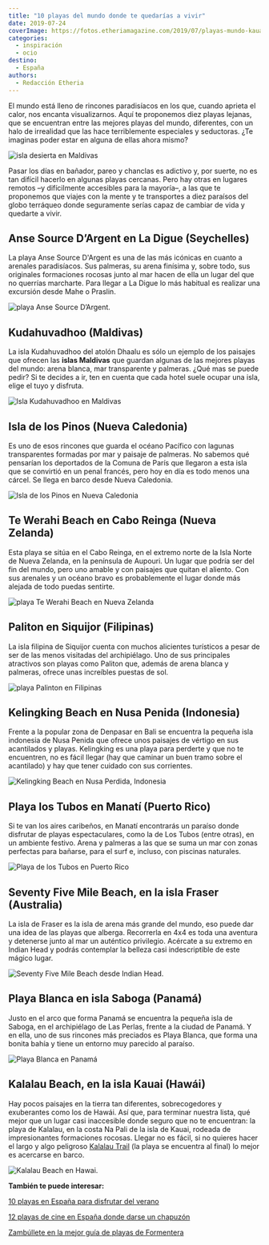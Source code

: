 ```yaml
---
title: "10 playas del mundo donde te quedarías a vivir"
date: 2019-07-24
coverImage: https://fotos.etheriamagazine.com/2019/07/playas-mundo-kauai-hawaii.jpg
categories: 
  - inspiración
  - ocio
destino: 
  - España
authors: 
  - Redacción Etheria
---
```


El mundo está lleno de rincones paradisíacos en los que, cuando aprieta el calor, nos 
encanta visualizarnos. Aquí te proponemos diez playas lejanas, que se encuentran entre 
las mejores playas del mundo, diferentes, con un halo de irrealidad que las hace 
terriblemente especiales y seductoras. ¿Te imaginas poder estar en alguna de ellas ahora 
mismo? 

![isla desierta en Maldivas](https://fotos.etheriamagazine.com/2019/07/Playas-Mundo-isla-Maldivas.jpg "Isla desierta en Maldivas. © Shan Seefromthesky")

Pasar los días en bañador, pareo y chanclas es adictivo y, por suerte, no es tan difícil 
hacerlo en algunas playas cercanas. Pero hay otras en lugares remotos –y difícilmente 
accesibles para la mayoría–, a las que te proponemos que viajes con la mente y te 
transportes a diez paraísos del globo terráqueo donde seguramente serías capaz de 
cambiar de vida y quedarte a vivir. 

## Anse Source D’Argent en La Digue (Seychelles)

La playa Anse Source D'Argent es una de las más icónicas en cuanto a arenales 
paradisíacos. Sus palmeras, su arena finísima y, sobre todo, sus originales formaciones 
rocosas junto al mar hacen de ella un lugar del que no querrías marcharte. Para llegar a 
La Digue lo más habitual es realizar una excursión desde Mahe o Praslin. 

![playa Anse Source D’Argent.](https://fotos.etheriamagazine.com/2019/07/Playas-mundo-La-Digue-Seychelles.jpg "Anse Source D’Argent. © Sebastien")

## Kudahuvadhoo (Maldivas)

La isla Kudahuvadhoo del atolón Dhaalu es sólo un ejemplo de los paisajes que ofrecen 
las **islas Maldivas** que guardan algunas de las mejores playas del mundo: arena 
blanca, mar transparente y palmeras. ¿Qué mas se puede pedir? Si te decides a ir, ten en 
cuenta que cada hotel suele ocupar una isla, elige el tuyo y disfruta. 

![Isla Kudahuvadhoo en Maldivas](https://fotos.etheriamagazine.com/2019/07/Playas-mundo-Maldivas.jpg "Isla Kudahuvadhoo. © Shan Seefromthesky")

## Isla de los Pinos (Nueva Caledonia)

Es uno de esos rincones que guarda el océano Pacífico con lagunas transparentes formadas 
por mar y paisaje de palmeras. No sabemos qué pensarían los deportados de la Comuna de 
París que llegaron a esta isla que se convirtió en un penal francés, pero hoy en día es 
todo menos una cárcel. Se llega en barco desde Nueva Caledonia. 

![Isla de los Pinos en Nueva Caledonia](https://fotos.etheriamagazine.com/2019/07/Playas-mundo-isla-pinos.jpg "Isla de los Pinos. © Sebastien Jermer")

## Te Werahi Beach en Cabo Reinga (Nueva Zelanda)

Esta playa se sitúa en el Cabo Reinga, en el extremo norte de la Isla Norte de Nueva 
Zelanda, en la península de Aupouri. Un lugar que podría ser del fin del mundo, pero uno 
amable y con paisajes que quitan el aliento. Con sus arenales y un océano bravo es 
probablemente el lugar donde más alejada de todo puedas sentirte. 

![playa Te Werahi Beach en Nueva Zelanda](https://fotos.etheriamagazine.com/2019/07/Playas-mundo-Nueva-Zelanda.jpg "Te Werahi Beach. © David Maciejewski")

## Paliton en Siquijor (Filipinas)

La isla filipina de Siquijor cuenta con muchos alicientes turísticos a pesar de ser de 
las menos visitadas del archipiélago. Uno de sus principales atractivos son playas como 
Paliton que, además de arena blanca y palmeras, ofrece unas increíbles puestas de sol. 

![playa Palinton en Filipinas](https://fotos.etheriamagazine.com/2019/07/Playas-mundo-siquijor-Filipinas.jpg "Playa Palinton. © James Connolly")

## Kelingking Beach en Nusa Penida (Indonesia)

Frente a la popular zona de Denpasar en Bali se encuentra la pequeña isla indonesia de 
Nusa Penida que ofrece unos paisajes de vértigo en sus acantilados y playas. Kelingking 
es una playa para perderte y que no te encuentren, no es fácil llegar (hay que caminar 
un buen tramo sobre el acantilado) y hay que tener cuidado con sus corrientes. 

![Kelingking Beach en Nusa Perdida, Indonesia](https://fotos.etheriamagazine.com/2019/07/Playas-mundo-nusa-penida.jpg "Kelingking Beach. © Paolo Nicolello")

## Playa los Tubos en Manatí (Puerto Rico)

Si te van los aires caribeños, en Manatí encontrarás un paraíso donde disfrutar de 
playas espectaculares, como la de Los Tubos (entre otras), en un ambiente festivo. Arena 
y palmeras a las que se suma un mar con zonas perfectas para bañarse, para el surf e, 
incluso, con piscinas naturales. 

![Playa de los Tubos en Puerto Rico](https://fotos.etheriamagazine.com/2019/07/Playas-Mundo-Manati-Puerto-Rico.jpg "Playa de los Tubos.© Alexis Antonio")

## Seventy Five Mile Beach, en la isla Fraser (Australia)

La isla de Fraser es la isla de arena más grande del mundo, eso puede dar una idea de 
las playas que alberga. Recorrerla en 4x4 es toda una aventura y detenerse junto al mar 
un auténtico privilegio. Acércate a su extremo en Indian Head y podrás contemplar la 
belleza casi indescriptible de este mágico lugar. 

![Seventy Five Mile Beach desde Indian Head.](https://fotos.etheriamagazine.com/2019/07/Playas-mundo-Fraser-Australia.jpg "Seventy Five Mile Beach desde Indian Head.© Antoine Beauvillain")

## Playa Blanca en isla Saboga (Panamá)

Justo en el arco que forma Panamá se encuentra la pequeña isla de Saboga, en el 
archipiélago de Las Perlas, frente a la ciudad de Panamá. Y en ella, uno de sus rincones 
más preciados es Playa Blanca, que forma una bonita bahía y tiene un entorno muy 
parecido al paraíso. 

![Playa Blanca en Panamá](https://fotos.etheriamagazine.com/2019/07/Playas-Mundo-Saboga-Panama.jpg "Playa Blanca. © Rowan Heuvel")

## Kalalau Beach, en la isla Kauai (Hawái)

Hay pocos paisajes en la tierra tan diferentes, sobrecogedores y exuberantes como los de 
Hawái. Así que, para terminar nuestra lista, qué mejor que un lugar casi inaccesible 
donde seguro que no te encuentran: la playa de Kalalau, en la costa Na Pali de la isla 
de Kauai, rodeada de impresionantes formaciones rocosas. Llegar no es fácil, si no 
quieres hacer el largo y algo peligroso [Kalalau Trail](https://www.kalalautrail.com) 
(la playa se encuentra al final) lo mejor es acercarse en barco. 

![Kalalau Beach en Hawai.](https://fotos.etheriamagazine.com/2019/07/playas-mundo-kauai-hawaii.jpg "Playa Kalalau. © Jelle de Gier")

**También te puede interesar:** 

[10 playas en España para disfrutar del 
verano](https://etheriamagazine.com/2020/06/03/10-playas-en-espana-para-este-verano/) 

[12 playas de cine en España donde darse un 
chapuzón](https://etheriamagazine.com/2021/07/19/12-playas-espanolas-que-salen-en-peliculas/) 

[Zambúllete en la mejor guía de playas de 
Formentera](https://etheriamagazine.com/2020/04/15/viajar-con-amigas-mejores-playas-formentera/)

